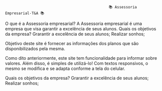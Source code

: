                                                    📚 Assessoria Empresarial-T&A 📚
O que é a Assessoria empresarial?
A Assessoria empresarial é uma empresa que visa garantir a excelência de seus alunos.
Quais os objetivos da empresa?
Grarantir a excelência de seus alunos;
Realizar sonhos;

Objetivo deste site é fornecer as informações dos planos que são disponibilizados pela mesma.

Como dito anteriormente, este site tem funcionalidade para informar sobre valores. Além disso, é simples de utilizá-lo!
Com textos responsivos, o mesmo se modifica e se adapta conforme a tela do celular.

Quais os objetivos da empresa?
Grarantir a excelência de seus alunos;
Realizar sonhos;
